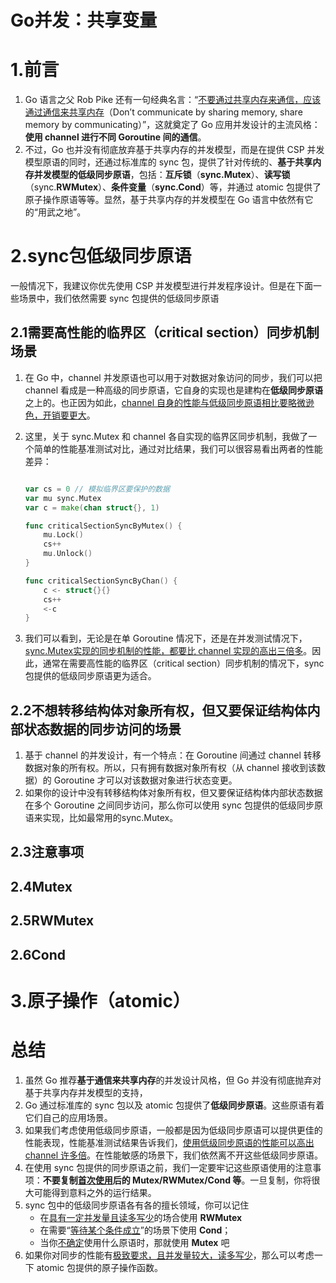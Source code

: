 # Go并发：共享变量



# 1.前言

1. Go 语言之父 Rob Pike 还有一句经典名言：“<u>不要通过共享内存来通信，应该通过通信来共享内存</u>（Don’t communicate by sharing memory, share memory by communicating）”，这就奠定了 Go 应用并发设计的主流风格：**使用 channel 进行不同 Goroutine 间的通信**。
2. 不过，Go 也并没有彻底放弃基于共享内存的并发模型，而是在提供 CSP 并发模型原语的同时，还通过标准库的 sync 包，提供了针对传统的、**基于共享内存并发模型的低级同步原语**，包括：**互斥锁**（**sync.Mutex**）、**读写锁**（sync.**RWMutex**）、**条件变量**（**sync.Cond**）等，并通过 atomic 包提供了原子操作原语等等。显然，基于共享内存的并发模型在 Go 语言中依然有它的“用武之地”。



# 2.sync包低级同步原语

一般情况下，我建议你优先使用 CSP 并发模型进行并发程序设计。但是在下面一些场景中，我们依然需要 sync 包提供的低级同步原语



## 2.1需要高性能的临界区（critical section）同步机制场景

1. 在 Go 中，channel 并发原语也可以用于对数据对象访问的同步，我们可以把 channel 看成是一种高级的同步原语，它自身的实现也是建构在**低级同步原语**之上的。也正因为如此，<u>channel 自身的性能与低级同步原语相比要略微逊色，开销要更大</u>。

2. 这里，关于 sync.Mutex 和 channel 各自实现的临界区同步机制，我做了一个简单的性能基准测试对比，通过对比结果，我们可以很容易看出两者的性能差异：

   ```go
   
   var cs = 0 // 模拟临界区要保护的数据
   var mu sync.Mutex
   var c = make(chan struct{}, 1)
   
   func criticalSectionSyncByMutex() {
       mu.Lock()
       cs++
       mu.Unlock()
   }
   
   func criticalSectionSyncByChan() {
       c <- struct{}{}
       cs++
       <-c
   }
   ```

3. 我们可以看到，无论是在单 Goroutine 情况下，还是在并发测试情况下，<u>sync.Mutex实现的同步机制的性能，都要比 channel 实现的高出三倍多</u>。因此，通常在需要高性能的临界区（critical section）同步机制的情况下，sync 包提供的低级同步原语更为适合。



## 2.2不想转移结构体对象所有权，但又要保证结构体内部状态数据的同步访问的场景

1. 基于 channel 的并发设计，有一个特点：在 Goroutine 间通过 channel 转移数据对象的所有权。所以，只有拥有数据对象所有权（从 channel 接收到该数据）的 Goroutine 才可以对该数据对象进行状态变更。
2. 如果你的设计中没有转移结构体对象所有权，但又要保证结构体内部状态数据在多个 Goroutine 之间同步访问，那么你可以使用 sync 包提供的低级同步原语来实现，比如最常用的sync.Mutex。



## 2.3注意事项





## 2.4Mutex



## 2.5RWMutex



## 2.6Cond





# 3.原子操作（atomic）







# 总结

1. 虽然 Go 推荐**基于通信来共享内存**的并发设计风格，但 Go 并没有彻底抛弃对基于共享内存并发模型的支持，
2. Go 通过标准库的 sync 包以及 atomic 包提供了**低级同步原语**。这些原语有着它们自己的应用场景。
3. 如果我们考虑使用低级同步原语，一般都是因为低级同步原语可以提供更佳的性能表现，性能基准测试结果告诉我们，<u>使用低级同步原语的性能可以高出 channel 许多倍</u>。在性能敏感的场景下，我们依然离不开这些低级同步原语。
4. 在使用 sync 包提供的同步原语之前，我们一定要牢记这些原语使用的注意事项：**不要复制<u>首次使用</u>后的 Mutex/RWMutex/Cond 等**。一旦复制，你将很大可能得到意料之外的运行结果。
5. sync 包中的低级同步原语各有各的擅长领域，你可以记住
   + 在<u>具有一定并发量且读多写少</u>的场合使用 **RWMutex**
   + 在需要“<u>等待某个条件成立</u>”的场景下使用 **Cond**；
   + 当你<u>不确定</u>使用什么原语时，那就使用 **Mutex** 吧
6. 如果你对同步的性能有<u>极致要求，且并发量较大，读多写少</u>，那么可以考虑一下 atomic 包提供的原子操作函数。